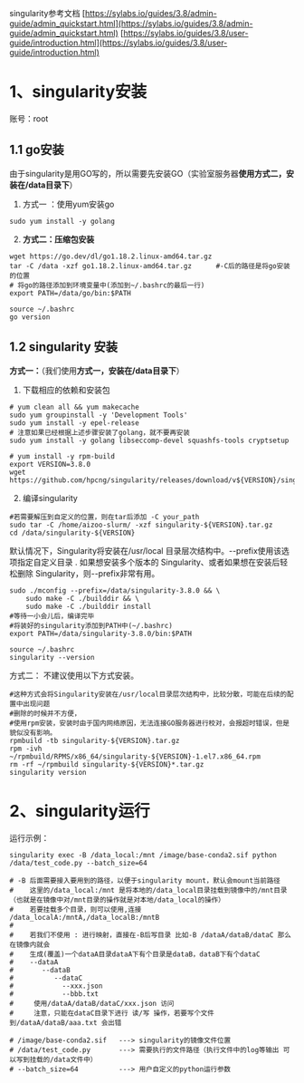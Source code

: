 singularity参考文档
[https://sylabs.io/guides/3.8/admin-guide/admin_quickstart.html](https://sylabs.io/guides/3.8/admin-guide/admin_quickstart.html)
[https://sylabs.io/guides/3.8/user-guide/introduction.html](https://sylabs.io/guides/3.8/user-guide/introduction.html)
# 1、singularity安装
账号：root
## 1.1 go安装
由于singularity是用GO写的，所以需要先安装GO（实验室服务器**使用方式二，安装在/data目录下**）

1. 方式一 ：使用yum安装go
```shell
sudo yum install -y golang
```

2. **方式二：压缩包安装**
```shell
wget https://go.dev/dl/go1.18.2.linux-amd64.tar.gz
tar -C /data -xzf go1.18.2.linux-amd64.tar.gz      #-C后的路径是将go安装的位置   
# 将go的路径添加到环境变量中(添加到~/.bashrc的最后一行)
export PATH=/data/go/bin:$PATH

source ~/.bashrc
go version
```
## 1.2 singularity 安装
**方式一：**（我们使用**方式一，安装在/data目录下**）

1. 下载相应的依赖和安装包
```shell
# yum clean all && yum makecache
sudo yum groupinstall -y 'Development Tools'
sudo yum install -y epel-release
# 注意如果已经根据上述步骤安装了golang，就不要再安装
sudo yum install -y golang libseccomp-devel squashfs-tools cryptsetup

# yum install -y rpm-build
export VERSION=3.8.0
wget https://github.com/hpcng/singularity/releases/download/v${VERSION}/singularity-${VERSION}.tar.gz

```

2. 编译singularity
```shell
#若需要解压到自定义的位置，则在tar后添加 -C your_path
sudo tar -C /home/aizoo-slurm/ -xzf singularity-${VERSION}.tar.gz  
cd /data/singularity-${VERSION}
```
默认情况下，Singularity将安装在/usr/local 目录层次结构中。--prefix使用该选项指定自定义目录 .
如果想安装多个版本的 Singularity、或者如果想在安装后轻松删除 Singularity，则--prefix非常有用。
```shell
sudo ./mconfig --prefix=/data/singularity-3.8.0 && \
    sudo make -C ./builddir && \
    sudo make -C ./builddir install
#等待一小会儿后，编译完毕
#将装好的singularity添加到PATH中(~/.bashrc)
export PATH=/data/singularity-3.8.0/bin:$PATH

source ~/.bashrc
singularity --version
```
方式二： 
不建议使用以下方式安装。
```shell
#这种方式会将Singularity安装在/usr/local目录层次结构中，比较分散，可能在后续的配置中出现问题
#删除的时候并不方便，
#使用rpm安装，安装时由于国内网络原因，无法连接GO服务器进行校对，会报超时错误，但是貌似没有影响。
rpmbuild -tb singularity-${VERSION}.tar.gz
rpm -ivh ~/rpmbuild/RPMS/x86_64/singularity-${VERSION}-1.el7.x86_64.rpm
rm -rf ~/rpmbuild singularity-${VERSION}*.tar.gz
singularity version
```

# 2、singularity运行
运行示例：
```shell
singularity exec -B /data_local:/mnt /image/base-conda2.sif python /data/test_code.py --batch_size=64

# -B 后面需要接入要用到的路径，以便于singularity mount，默认会mount当前路径
#    这里的/data_local:/mnt 是将本地的/data_local目录挂载到镜像中的/mnt目录（也就是在镜像中对/mnt目录的操作就是对本地/data_local的操作）
#    若要挂载多个目录，则可以使用,连接  /data_localA:/mntA,/data_localB:/mntB
#    
#    若我们不使用 : 进行映射，直接在-B后写目录 比如-B /dataA/dataB/dataC 那么在镜像内就会
#    生成(覆盖)一个dataA目录dataA下有个目录是dataB，dataB下有个dataC
#    --dataA
#       --dataB
#          --dataC
#            --xxx.json
#            --bbb.txt
#     使用/dataA/dataB/dataC/xxx.json 访问
#     注意，只能在dataC目录下进行 读/写 操作，若要写个文件到/dataA/dataB/aaa.txt 会出错

# /image/base-conda2.sif   ---> singularity的镜像文件位置 
# /data/test_code.py       ---> 需要执行的文件路径（执行文件中的log等输出 可以写到挂载的/data文件中）
# --batch_size=64          ---> 用户自定义的python运行参数
```